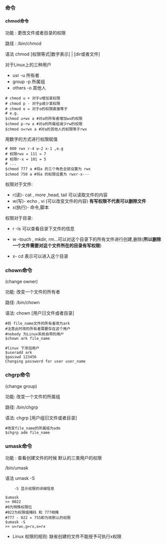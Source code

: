 ### 命令

#### chmod命令

功能 : 更改文件或者目录的权限

路径 : /bin/chmod

语法 chmod [权限等式|数字表示] | [dir或者文件]

对于Linux上的三种用户

* usr  -u 所有者
* group -p 所属组
* others -o 其他人

~~~shell
# chmod u + 对于u增加某权限
# chmod p -	对于p减少某权限
# chmod o =	对于o的权限直接等于
# e.g.
$chmod u+wx a #对a的所有者增加wx的权限
$chmod p-rw a #对a的所属组减少rw的权限
$chmod o=rwx a #对a的其他人的权限等于rwx
~~~

用数字的方式进行权限赋值

~~~shell
# 000 rwx r-4 w-2 x-1 ,e.g
# 权限rwx = 111 = 7
# 权限r-x = 101 = 5
# ...
$chmod 777 a #将a 的三个角色全部设置为 rwx
$chmod 750 a #将a 的权限设置为 rwxr-x---
~~~

权限对于文件:

* r(读)- cat , more ,head, tail 可以读取文件的内容
* w(写)- echo , vi (可以改变文件的内容) **有写权限不代表可以删除文件**
* x(执行)- 命令,脚本

权限对于目录:

* r -ls 可以查看目录下文件的信息
* w -touch , mkdir, rm...可以对这个目录下的所有文件进行创建,删除(**所以删除一个文件需要对这个文件所在的目录有写权限**)

* x- cd 表示可以进入这个目录



### chown命令

(change owner)

功能: 改变一个文件的所有者

路径: /bin/chown

语法: chown [用户]|[文件或者目录]

~~~shell
#将 file_name文件的所有者改为ark
#注意此时改的所有者需要存在这个用户
#nobody 为Linux系统自带的用户
$chown ark file_name
~~~

~~~shell
#linux 下添加用户
$useradd ark
$passwd 123456
Changing password for user user_name
~~~



### chgrp命令

(change group)

功能: 改变一个文件的所属组

路径: /bin/chgrp

语法: chgrp [用户组]|[文件或者目录]

~~~shell
#改变file_name的所属组为adm
$chgrp adm file_name
~~~



### umask命令

功能 : 查看创建文件的时候 默认的三类用户的权限

/bin/umask

语法 umask -S 

 		-S 显示权限的详细信息

~~~shell
$umask 
>> 0022 
#0为特殊权限位 
#022为权限值掩码 和 777相掩
#777 - 022 = 755即为改默认的权限
$umask -S
>> u=rwx,g=rx,o=rx
~~~

* Linux 权限的规则:
  缺省创建的文件不能授予可执行x权限

















